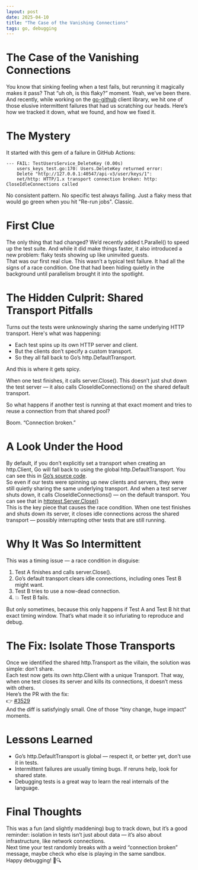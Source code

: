 ```yaml
---
layout: post
date: 2025-04-10
title: "The Case of the Vanishing Connections"
tags: go, debugging
---
```


# The Case of the Vanishing Connections

You know that sinking feeling when a test fails, but rerunning it magically makes it pass? That “uh oh, is this flaky?” moment. Yeah, we’ve been there. And recently, while working on the [go-github](https://github.com/google/go-github) client library, we hit one of those elusive intermittent failures that had us scratching our heads.
Here’s how we tracked it down, what we found, and how we fixed it.

# The Mystery
It started with this gem of a failure in GitHub Actions:

```
--- FAIL: TestUsersService_DeleteKey (0.00s)
    users_keys_test.go:170: Users.DeleteKey returned error: 
    Delete "http://127.0.0.1:40547/api-v3/user/keys/1": 
    net/http: HTTP/1.x transport connection broken: http: CloseIdleConnections called
```

No consistent pattern. No specific test always failing. Just a flaky mess that would go green when you hit "Re-run jobs". Classic.

# First Clue

The only thing that had changed? We’d recently added t.Parallel() to speed up the test suite. And while it did make things faster, it also introduced a new problem: flaky tests showing up like uninvited guests.  
That was our first real clue. This wasn’t a typical test failure. It had all the signs of a race condition. One that had been hiding quietly in the background until parallelism brought it into the spotlight.

# The Hidden Culprit: Shared Transport Pitfalls

Turns out the tests were unknowingly sharing the same underlying HTTP transport. Here's what was happening:

* Each test spins up its own HTTP server and client.
* But the clients don’t specify a custom transport.
* So they all fall back to Go’s http.DefaultTransport.

And this is where it gets spicy.  

When one test finishes, it calls server.Close(). This doesn’t just shut down the test server — it also calls CloseIdleConnections() on the shared default transport.  

So what happens if another test is running at that exact moment and tries to reuse a connection from that shared pool?  

Boom. “Connection broken.” 

# A Look Under the Hood

By default, if you don’t explicitly set a transport when creating an http.Client, Go will fall back to using the global http.DefaultTransport. You can see this in [Go’s source code](https://github.com/golang/go/blob/master/src/net/http/client.go#L60).  
So even if our tests were spinning up new clients and servers, they were still quietly sharing the same underlying transport.
And when a test server shuts down, it calls CloseIdleConnections() — on the default transport. You can see that in [httptest.Server.Close()](https://github.com/golang/go/blob/master/src/net/http/httptest/server.go#L237-L242)  
This is the key piece that causes the race condition. When one test finishes and shuts down its server, it closes idle connections across the shared transport — possibly interrupting other tests that are still running.

# Why It Was So Intermittent

This was a timing issue — a race condition in disguise:
1. Test A finishes and calls server.Close().
2. Go’s default transport clears idle connections, including ones Test B might want.
3. Test B tries to use a now-dead connection.
4. 💥 Test B fails.

But only sometimes, because this only happens if Test A and Test B hit that exact timing window. That’s what made it so infuriating to reproduce and debug.

# The Fix: Isolate Those Transports

Once we identified the shared http.Transport as the villain, the solution was simple: don’t share.  
Each test now gets its own http.Client with a unique Transport. That way, when one test closes its server and kills its connections, it doesn’t mess with others.  
Here’s the PR with the fix:  
👉 [#3529](https://github.com/google/go-github/pull/3529)  
And the diff is satisfyingly small. One of those “tiny change, huge impact” moments.  

# Lessons Learned

* Go’s http.DefaultTransport is global — respect it, or better yet, don’t use it in tests.
* Intermittent failures are usually timing bugs. If reruns help, look for shared state.
* Debugging tests is a great way to learn the real internals of the language.

# Final Thoughts

This was a fun (and slightly maddening) bug to track down, but it’s a good reminder: isolation in tests isn’t just about data — it’s also about infrastructure, like network connections.  
Next time your test randomly breaks with a weird “connection broken” message, maybe check who else is playing in the same sandbox.  
Happy debugging! 🐛🔍 
